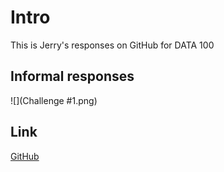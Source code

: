 


# Intro
This is Jerry's responses on GitHub for DATA 100


## Informal responses

![](Challenge #1.png)



## Link

[GitHub](http://github.com)
